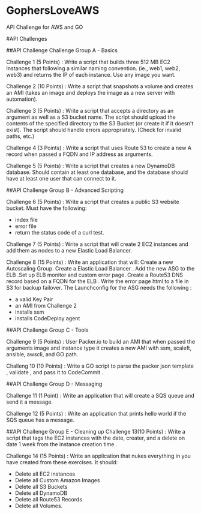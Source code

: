 # GophersLoveAWS
API Challenge for AWS and GO

#API Challenges

##API Challenge Challenge Group A - Basics

Challenge 1 (5 Points) : Write a script that builds three 512 MB EC2 Instances that following a similar naming convention. (ie., web1, web2, web3) and returns the IP of each instance. Use any image you want. 

Challenge 2 (10 Points) : Write a script that snapshots a volume and creates an AMI  (takes an image and deploys the image as a new server with automation). 

Challenge 3 (5 Points) : Write a script that accepts a directory as an argument as well as a  S3 bucket name. The script should upload the contents of the specified directory to the S3 Bucket (or create it if it doesn't exist). The script should handle errors appropriately. (Check for invalid paths, etc.) 

Challenge 4 (3 Points) : Write a script that uses Route 53 to create a new A record when passed a FQDN and IP address as arguments. 

Challenge 5  (5 Points) : Write a script that creates a new DynamoDB database. Should contain at least one database, and the database should have at least one user that can connect to it. 

##API Challenge Group B - Advanced Scripting

Challenge 6 (5 Points) : Write a script that creates a public S3 website bucket. Must have the following: 
 * index file
 * error file 
 * return the status code of a curl test. 

Challenge 7 (5 Points) : Write a script that will create 2 EC2 instances and add them as nodes to a new Elastic Load Balancer. 

Challenge 8 (15 Points) : Write an application that will:
Create a new Autoscaling Group. Create a Elastic Load Balancer . Add the new ASG to the ELB .Set up ELB monitor and custom error page. Create a Route53 DNS record based on a FQDN for the ELB . Write the error page html to a file in S3 for backup failover. The Launchconfig for the ASG needs the following :   
* a valid Key Pair
* an AMI from Challenge 2 
* installs ssm
* installs CodeDeploy agent 


##API Challenge Group C - Tools

Challenge 9 (5 Points) : User Packer.io to build an AMI that when passed the arguments image and instance type it creates a new AMI with ssm, scaleft, ansible, awscli, and GO path. 

Challeng 10 (10 Points) : Write a GO script to parse the packer json template , validate , and pass it to CodeCommit . 


##API Challenge Group D - Messaging 

Challenge 11 (1 Point) : Write an application that will create a SQS queue and send it a message. 

Challenge 12 (5 Points) : Write an application that prints hello world if the SQS queue has a message. 


##API Challenge Group E - Cleaning up
Challenge 13(10 Points) : Write a script that tags the EC2 instances with the date, creater, and a delete on date 1 week from the instance creation time . 

Challenge 14 (15 Points) : Write an application that nukes everything in you have created from these exercises. It should:
* Delete all EC2 instances
* Delete all Custom Amazon Images
* Delete all S3 Buckets
* Delete all DynamoDB
* Delete all Route53 Records
* Delete all Volumes.
